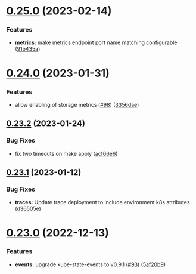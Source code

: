 # [0.25.0](https://github.com/observeinc/manifests/compare/v0.24.0...v0.25.0) (2023-02-14)


### Features

* **metrics:** make metrics endpoint port name matching configurable ([91b435a](https://github.com/observeinc/manifests/commit/91b435a76139d6a1ee2b1ba3da3cbc9cc82e44ba))



# [0.24.0](https://github.com/observeinc/manifests/compare/v0.23.2...v0.24.0) (2023-01-31)


### Features

* allow enabling of storage metrics ([#98](https://github.com/observeinc/manifests/issues/98)) ([3356dae](https://github.com/observeinc/manifests/commit/3356dae94f137d7a3e32d1bdee8bbdbcb0aa6c2b))



## [0.23.2](https://github.com/observeinc/manifests/compare/v0.23.1...v0.23.2) (2023-01-24)


### Bug Fixes

* fix two timeouts on make apply ([acf66e6](https://github.com/observeinc/manifests/commit/acf66e63cc79e61c1f2882532f9121804c6bb690))



## [0.23.1](https://github.com/observeinc/manifests/compare/v0.23.0...v0.23.1) (2023-01-12)


### Bug Fixes

* **traces:** Update trace deployment to include environment k8s attributes ([d36505e](https://github.com/observeinc/manifests/commit/d36505e8834ccb4c9b4053b25187d3682b4b4543))



# [0.23.0](https://github.com/observeinc/manifests/compare/v0.22.0...v0.23.0) (2022-12-13)


### Features

* **events:** upgrade kube-state-events to v0.9.1 ([#93](https://github.com/observeinc/manifests/issues/93)) ([5af20b9](https://github.com/observeinc/manifests/commit/5af20b9da76ab465e5e8ddae75de2abf89a53b12))



